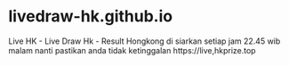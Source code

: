 # livedraw-hk.github.io
Live HK - Live Draw Hk - Result Hongkong di siarkan setiap jam 22.45 wib malam nanti pastikan anda tidak ketinggalan https://live,hkprize.top
